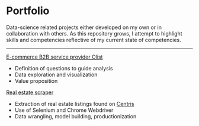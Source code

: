 # Portfolio
Data-science related projects either developed on my own or in collaboration with others. As this repository grows, I attempt to highlight skills and competencies reflective of my current state of competencies.

___

[E-commerce B2B service provider Olist](https://github.com/Jahnic/Portfolio/tree/master/Olist)
* Definition of questions to guide analysis
* Data exploration and visualization
* Value proposition


[Real estate scraper](https://github.com/Jahnic/Portfolio/tree/master/RealEstate)
* Extraction of real estate listings found on [Centris](https://www.centris.ca/)
* Use of Selenium and Chrome Webdriver
* Data wrangling, model building, productionization 
